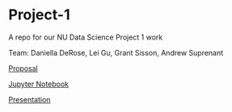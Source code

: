 # Project-1

A repo for our NU Data Science Project 1 work

Team: Daniella DeRose, Lei Gu, Grant Sisson, Andrew Suprenant

[Proposal](proposal.md)

[Jupyter Notebook](AppStore.ipynb)

[Presentation](https://docs.google.com/presentation/d/1tU4YXINYIqiqSC14s0PRgM-zUYV_OMhVLJgL09DTveQ/edit?usp=sharing)
